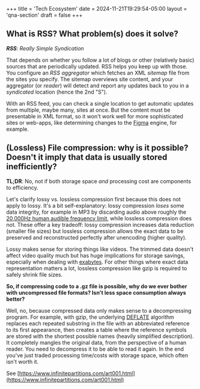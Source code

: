 +++
title = 'Tech Ecosystem'
date = 2024-11-21T19:29:54-05:00
layout = 'qna-section'
draft = false
+++

## What is RSS? What problem(s) does it solve?

**_RSS_**: _Really Simple Syndication_

That depends on whether you follow a lot of blogs or other (relatively basic) sources that are periodically updated. RSS helps you keep up with those. You configure an _RSS aggregator_ which fetches an XML _sitemap_ file from the sites you specify. The sitemap overviews site content, and your aggregator (or _reader_) will detect and report any updates back to you in a _syndicated_ location (hence the 2nd "S").

With an RSS feed, you can check a single location to get automatic updates from multiple, maybe many, sites at once. But the content must be presentable in XML format, so it won't work well for more sophisticated sites or web-apps, like determining changes to the [Figma](https://www.figma.com/) engine, for example.

## (Lossless) File compression: why is it possible? Doesn't it imply that data is usually stored inefficiently?

**TL;DR**: No, not if both storage space _and_ processing cost are components to efficiency.

Let's clarify lossy vs. lossless compression first because this does not apply to lossy. It's a bit self-explanatory: lossy compression _loses_ some data integrity, for example in MP3 by discarding audio above roughly the [20,000Hz human audible frequency limit](https://interview.orpheus.network/spectral-analysis.php), while lossless compression does not. These offer a key tradeoff: lossy compression increases data reduction (smaller file sizes) but lossless compression allows the exact data to be preserved and reconstructed perfectly after unencoding (higher quality).

Lossy makes sense for storing things like videos. The trimmed data doesn't affect video quality much but has huge implications for storage savings, especially when dealing with [exabytes](https://what-if.xkcd.com/63/). For other things where exact data representation matters a lot, lossless compression like gzip is required to safely shrink file sizes.

**So, if compressing code to a .gz file is possible, why do we ever bother with uncompressed file formats? Isn't less space consumption always better?**

Well, no, because compressed data only makes sense to a decompressing program. For example, with gzip, the underlying [DEFLATE](https://en.wikipedia.org/wiki/Deflate) algorithm replaces each repeated substring in the file with an abbreviated reference to its first appearance, then creates a table where the reference symbols are stored with the shortest possible names (heavily simplified description). It completely mangles the original data, from the perspective of a human reader. You need to decompress it to be able to read it again. In the end you've just traded processing time/costs with storage space, which often isn't worth it.

See [https://www.infinitepartitions.com/art001.html](https://www.infinitepartitions.com/art001.html)
